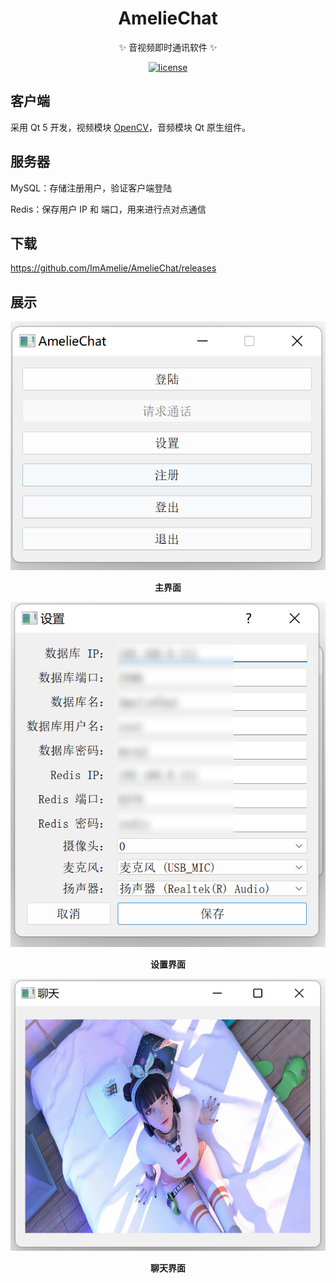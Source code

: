 <div align="center">
  <h1>AmelieChat</h1>
  <p>✨ 音视频即时通讯软件 ✨</p>
  <p>
    <a href="https://raw.githubusercontent.com/ImAmelie/AmelieChat/master/LICENSE">
      <img alt="license" src="https://img.shields.io/github/license/ImAmelie/AmelieChat?style=flat-square">
    </a>
  </p>
</div>


## 客户端

采用 Qt 5 开发，视频模块 [OpenCV](https://opencv.org/)，音频模块 Qt 原生组件。

## 服务器

MySQL：存储注册用户，验证客户端登陆

Redis：保存用户 IP 和 端口，用来进行点对点通信

## 下载

<https://github.com/ImAmelie/AmelieChat/releases>

## 展示

![](doc/img/00.主界面.png)

<center><b>主界面</b></center>

![](doc/img/01.设置界面.png)

<center><b>设置界面</b></center>

![](doc/img/03.聊天界面.png)

<center><b>聊天界面</b></center>

